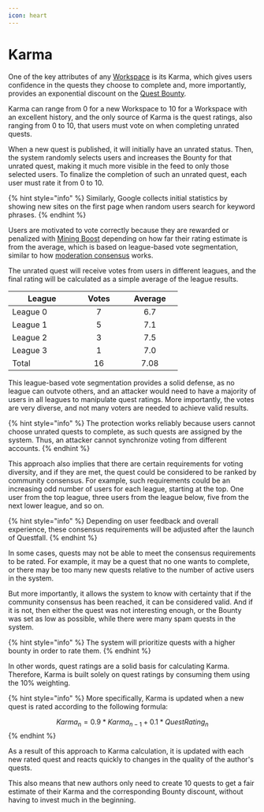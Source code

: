 ```yaml
---
icon: heart
---
```


# Karma

One of the key attributes of any [Workspace](workshops.md) is its Karma, which gives users confidence in the quests they choose to complete and, more importantly, provides an exponential discount on the [Quest Bounty](quest-bounty.md).

Karma can range from 0 for a new Workspace to 10 for a Workspace with an excellent history, and the only source of Karma is the quest ratings, also ranging from 0 to 10, that users must vote on when completing unrated quests.

When a new quest is published, it will initially have an unrated status. Then, the system randomly selects users and increases the Bounty for that unrated quest, making it much more visible in the feed to only those selected users. To finalize the completion of such an unrated quest, each user must rate it from 0 to 10.

{% hint style="info" %}
Similarly, Google collects initial statistics by showing new sites on the first page when random users search for keyword phrases.
{% endhint %}

Users are motivated to vote correctly because they are rewarded or penalized with [Mining Boost](../quest-completion-40/#mining-boost) depending on how far their rating estimate is from the average, which is based on league-based vote segmentation, similar to how [moderation consensus](../community-moderation/consensus.md) works.

The unrated quest will receive votes from users in different leagues, and the final rating will be calculated as a simple average of the league results.

<table><thead><tr><th width="121">League</th><th width="78" align="center">Votes</th><th width="97" align="center">Average</th></tr></thead><tbody><tr><td>League 0</td><td align="center">7</td><td align="center">6.7</td></tr><tr><td>League 1</td><td align="center">5</td><td align="center">7.1</td></tr><tr><td>League 2</td><td align="center">3</td><td align="center">7.5</td></tr><tr><td>League 3</td><td align="center">1</td><td align="center">7.0</td></tr><tr><td>Total</td><td align="center">16</td><td align="center">7.08</td></tr></tbody></table>

This league-based vote segmentation provides a solid defense, as no league can outvote others, and an attacker would need to have a majority of users in all leagues to manipulate quest ratings. More importantly, the votes are very diverse, and not many voters are needed to achieve valid results.

{% hint style="info" %}
The protection works reliably because users cannot choose unrated quests to complete, as such quests are assigned by the system. Thus, an attacker cannot synchronize voting from different accounts.
{% endhint %}

This approach also implies that there are certain requirements for voting diversity, and if they are met, the quest could be considered to be ranked by community consensus. For example, such requirements could be an increasing odd number of users for each league, starting at the top. One user from the top league, three users from the league below, five from the next lower league, and so on.

{% hint style="info" %}
Depending on user feedback and overall experience, these consensus requirements will be adjusted after the launch of Questfall.
{% endhint %}

In some cases, quests may not be able to meet the consensus requirements to be rated. For example, it may be a quest that no one wants to complete, or there may be too many new quests relative to the number of active users in the system.

But more importantly, it allows the system to know with certainty that if the community consensus has been reached, it can be considered valid. And if it is not, then either the quest was not interesting enough, or the Bounty was set as low as possible, while there were many spam quests in the system.

{% hint style="info" %}
The system will prioritize quests with a higher bounty in order to rate them.
{% endhint %}

In other words, quest ratings are a solid basis for calculating Karma. Therefore, Karma is built solely on quest ratings by consuming them using the 10% weighting.

{% hint style="info" %}
More specifically, Karma is updated when a new quest is rated according to the following formula:

$$Karma_n=0.9*Karma_{n-1}+0.1*QuestRating_n$$
{% endhint %}

As a result of this approach to Karma calculation, it is updated with each new rated quest and reacts quickly to changes in the quality of the author's quests.&#x20;

This also means that new authors only need to create 10 quests to get a fair estimate of their Karma and the corresponding Bounty discount, without having to invest much in the beginning.
